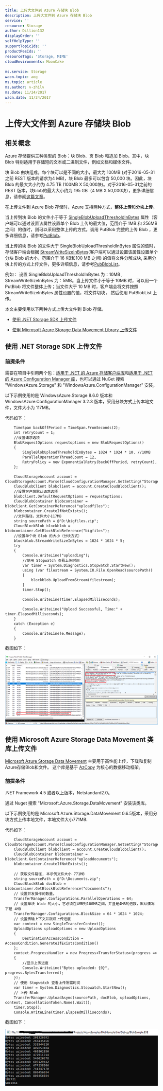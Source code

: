 ```yaml
---
title: 上传大文件到 Azure 存储块 Blob 
description: 上传大文件到 Azure 存储块 Blob 
service: ''
resource: Storage
author: Dillion132
displayOrder: ''
selfHelpType: ''
supportTopicIds: ''
productPesIds: ''
resourceTags: 'Storage, MIME'
cloudEnvironments: MoonCake

ms.service: Storage
wacn.topic: aog
ms.topic: article
ms.author: v-zhilv
ms.date: 11/24/2017
wacn.date: 11/24/2017
---
```


# 上传大文件到 Azure 存储块 Blob 

## 相关概念

Azure 存储提供三种类型的 Blob：块 Blob、页 Blob 和追加 Blob。其中，块 Blob 特别适用于存储短的文本或二进制文件，例如文档和媒体文件。

块 Blob 由块组成。每个块可以是不同的大小，最大为 100MB (对于2016-05-31 之前 REST 版本的请求为4 MB)，块 Blob 最多可以包含 50,000 块。因此，块 Blob 的最大大小约为 4.75 TB (100MB X 50,000块)。对于2016-05-31之前的 REST 版本，块blob的最大大小约为 195 GB（4 MB X 50,000块），更多详细信息，请参阅[这篇文章](https://docs.microsoft.com/rest/api/storageservices/understanding-block-blobs--append-blobs--and-page-blobs)。

在上传文件到 Azure Blob 存储时，Azure 支持两种方式，**整体上传**和**分块上传**。

当上传到块 Blob 的文件小于等于 [SingleBlobUploadThresholdInBytes](https://docs.microsoft.com/dotnet/api/microsoft.windowsazure.storage.blob.blobrequestoptions.singleblobuploadthresholdinbytes?view=azure-dotnet) 属性（客户端可以通过设置该属性设置单个 Blob 上传的最大值，范围介于 1MB 和 256MB 之间）的值时，则可以采用整体上传的方式，调用 PutBlob 完整的上传 Blob ，更多详细信息，请参考[PutBlob](https://docs.microsoft.com/rest/api/storageservices/put-blob)。

当上传的块 Blob 的文件大于 SingleBlobUploadThresholdInBytes 属性的值时，存储客户端会根据 [StreamWriteSizeInBytes](https://docs.microsoft.com/dotnet/api/microsoft.windowsazure.storage.blob.cloudblockblob.streamwritesizeinbytes?view=azure-dotnet)(客户端可以通过设置该属性设置单个分块 Blob 的大小，范围介于 16 KB和100 MB 之间) 的值将文件分解成块, 采用分块上传的方式上传文件，更多详细信息，请参考[PubBlobList](https://docs.microsoft.com/rest/api/storageservices/put-block-list)。

例如： 设置 SingleBlobUploadThresholdInBytes 为：10MB , StreamWriteSizeInBytes 为：5MB。当上传文件小于等于 10MB 时，可以用一个 PutBlob 将文件整体上传；当文件大于 10 MB 时，客户端会将文件按照 StreamWriteSizeInBytes 属性设置的值，将文件切块， 然后使用 PutBlobList 上传。

本文主要使用以下两种方式上传大文件到 Blob 存储。

* [使用 .NET Storage SDK 上传文件](#netsdk)

* [使用 Microsoft Azure Storage Data Movement Library 上传文件](#datamovement)

## <a id="netsdk"></a>使用 .NET Storage SDK 上传文件

### 前提条件

需要在项目中引用两个包：[适用于 .NET 的 Azure 存储客户端库](https://www.nuget.org/packages/WindowsAzure.Storage/)和[适用于 .NET 的 Azure Configuration Manager 库](https://www.nuget.org/packages/Microsoft.WindowsAzure.ConfigurationManager/)，也可以通过 NuGet 搜索 "WindowsAzure.Storage" 和 "WindowsAzure.ConfigurationManager" 安装。

以下示例使用的是 WindowsAzure.Storage 8.6.0 版本和 WindowsAzure.ConfigurationManager 3.2.3 版本，采用分块方式上传本地文件，文件大小为 117MB。

代码如下：

```
    TimeSpan backOffPeriod = TimeSpan.FromSeconds(2);
    int retryCount = 1;
    //设置请求选项
    BlobRequestOptions requestoptions = new BlobRequestOptions()
    {
        SingleBlobUploadThresholdInBytes = 1024 * 1024 * 10, //10MB
        ParallelOperationThreadCount = 12,
        RetryPolicy = new ExponentialRetry(backOffPeriod, retryCount),
    };

    CloudStorageAccount account = CloudStorageAccount.Parse(CloudConfigurationManager.GetSetting("StorageConnectionString"));
    CloudBlobClient blobclient = account.CreateCloudBlobClient();
    //设置客户端默认请求选项
    blobclient.DefaultRequestOptions = requestoptions;
    CloudBlobContainer blobcontainer = blobclient.GetContainerReference("uploadfiles");
    blobcontainer.CreateIfNotExists();
    //文件路径，文件大小117MB
    string sourcePath = @"D:\bigfiles.zip";
    CloudBlockBlob blockblob = blobcontainer.GetBlockBlobReference("bigfiles");
    //设置单个块 Blob 的大小（分块方式）
    blockblob.StreamWriteSizeInBytes = 1024 * 1024 * 5;
    try
    {
        Console.WriteLine("uploading");
        //使用 Stopwatch 查看上传时间
        var timer = System.Diagnostics.Stopwatch.StartNew();
        using (var filestream = System.IO.File.OpenRead(sourcePath))
        {
            blockblob.UploadFromStream(filestream);
        }
        timer.Stop();

        Console.WriteLine(timer.ElapsedMilliseconds);

        Console.WriteLine("Upload Successful, Time:" + timer.ElapsedMilliseconds);
    }
    catch (Exception e)
    {
        Console.WriteLine(e.Message);
    }
```

截图如下：

![putbloblist.PNG](./media/aog-storage-how-to-upload-big-file-to-storage/putbloblist.PNG)

## <a id="datamovement"></a>使用 Microsoft Azure Storage Data Movement 类库上传文件

[Microsoft Azure Storage Data Movement](https://github.com/Azure/azure-storage-net-data-movement) 主要用于高性能上传，下载和复制Azure存储Blob和文件。 这个库是基于 [AzCopy](https://docs.azure.cn/storage/common/storage-use-azcopy?toc=%2fstorage%2fblobs%2ftoc.json) 为核心的数据移动框架。

### 前提条件

.NET Framework 4.5 或者以上版本，Netstandard2.0。

通过 Nuget 搜索 "Microsoft.Azure.Storage.DataMovement" 安装该类库。

以下示例使用的是 Microsoft.Azure.Storage.DataMovement 0.6.5版本，采用分块方式上传本地文件，本地文件大小771MB.

代码如下：
```
    CloudStorageAccount account = CloudStorageAccount.Parse(CloudConfigurationManager.GetSetting("StorageConnectionString"));
    CloudBlobClient blobclient = account.CreateCloudBlobClient();
    CloudBlobContainer blobcontainer = blobclient.GetContainerReference("uploaddocuments");
    blobcontainer.CreateIfNotExists();

    // 获取文件路径, 本示例文件大小 771MB
    string sourcePath = @"D:\Documents.zip";
    CloudBlockBlob docBlob = blobcontainer.GetBlockBlobReference("documents");
    // 设置并发操作的数量。
    TransferManager.Configurations.ParallelOperations = 64;
    // 设置单块 blob 的大小，它必须在4MB到100MB之间，并且是4MB的倍数，默认情况下是 4MB
    TransferManager.Configurations.BlockSize = 64 * 1024 * 1024;
    // 设置传输上下文并跟踪上传进度
    var context = new SingleTransferContext();
    UploadOptions uploadOptions = new UploadOptions
    {
        DestinationAccessCondition = AccessCondition.GenerateIfExistsCondition()
    };
    context.ProgressHandler = new Progress<TransferStatus>(progress =>
    {
        //显示上传进度
        Console.WriteLine("Bytes uploaded: {0}", progress.BytesTransferred);
    });
    // 使用 Stopwatch 查看上传所需时间
    var timer = System.Diagnostics.Stopwatch.StartNew();
    // 上传 Blob
    TransferManager.UploadAsync(sourcePath, docBlob, uploadOptions, context, CancellationToken.None).Wait();
    timer.Stop();
    Console.WriteLine(timer.ElapsedMilliseconds);    
```

截图如下：

![datamovement.PNG](./media/aog-storage-how-to-upload-big-file-to-storage/datamovement.PNG)